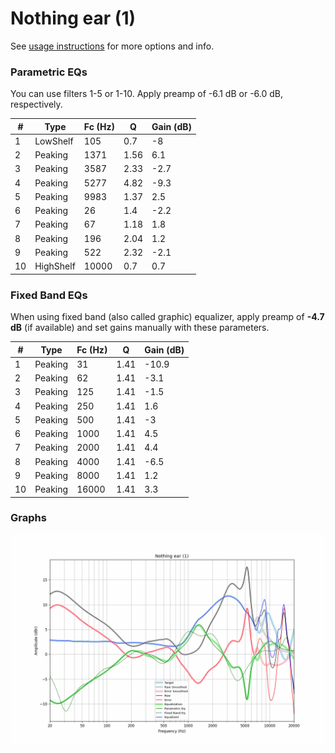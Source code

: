 # Nothing ear (1)
See [usage instructions](https://github.com/jaakkopasanen/AutoEq#usage) for more options and info.

### Parametric EQs
You can use filters 1-5 or 1-10. Apply preamp of -6.1 dB or -6.0 dB, respectively.

|   # | Type      |   Fc (Hz) |    Q |   Gain (dB) |
|-----|-----------|-----------|------|-------------|
|   1 | LowShelf  |       105 | 0.7  |        -8   |
|   2 | Peaking   |      1371 | 1.56 |         6.1 |
|   3 | Peaking   |      3587 | 2.33 |        -2.7 |
|   4 | Peaking   |      5277 | 4.82 |        -9.3 |
|   5 | Peaking   |      9983 | 1.37 |         2.5 |
|   6 | Peaking   |        26 | 1.4  |        -2.2 |
|   7 | Peaking   |        67 | 1.18 |         1.8 |
|   8 | Peaking   |       196 | 2.04 |         1.2 |
|   9 | Peaking   |       522 | 2.32 |        -2.1 |
|  10 | HighShelf |     10000 | 0.7  |         0.7 |

### Fixed Band EQs
When using fixed band (also called graphic) equalizer, apply preamp of **-4.7 dB** (if available) and set gains manually with these parameters.

|   # | Type    |   Fc (Hz) |    Q |   Gain (dB) |
|-----|---------|-----------|------|-------------|
|   1 | Peaking |        31 | 1.41 |       -10.9 |
|   2 | Peaking |        62 | 1.41 |        -3.1 |
|   3 | Peaking |       125 | 1.41 |        -1.5 |
|   4 | Peaking |       250 | 1.41 |         1.6 |
|   5 | Peaking |       500 | 1.41 |        -3   |
|   6 | Peaking |      1000 | 1.41 |         4.5 |
|   7 | Peaking |      2000 | 1.41 |         4.4 |
|   8 | Peaking |      4000 | 1.41 |        -6.5 |
|   9 | Peaking |      8000 | 1.41 |         1.2 |
|  10 | Peaking |     16000 | 1.41 |         3.3 |

### Graphs
![](./Nothing%20ear%20(1).png)
